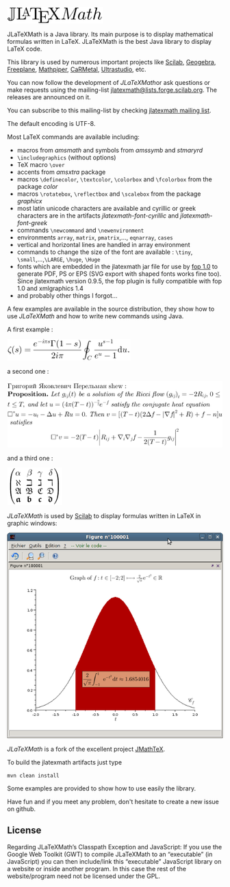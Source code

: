<img src="docs/images/Logo.png"/>

JLaTeXMath is a Java library. Its main purpose is to display mathematical formulas written in LaTeX. JLaTeXMath is the best Java library to display LaTeX code.

This library is used by numerous important projects like <a href="http://www.scilab.org/">Scilab</a>, <a href="http://www.geogebra.org/">Geogebra</a>, <a href="http://freeplane.sourceforge.net">Freeplane</a>, <a href="http://www.mathpiper.org/">Mathpiper</a>, <a href="http://db-maths.nuxit.net/CaRMetal/index_en.html">CaRMetal</a>, <a href="http://ultrastudio.org/">Ultrastudio</a>, etc.

You can now follow the development of <i>JLaTeXMath</i>or ask questions or make requests using the mailing-list <a href="mailto:jlatexmath@lists.forge.scilab.org">jlatexmath@lists.forge.scilab.org</a>. The releases are announced on it.

You can subscribe to this mailing-list by checking <a href="http://lists.scilab.org/mailman/listinfo/jlatexmath">jlatexmath mailing list</a>.

The default encoding is UTF-8.

Most LaTeX commands are available including:

* macros from <i>amsmath</i> and symbols from <i>amssymb</i> and <i>stmaryrd</i>
* `\includegraphics` (without options)
* TeX macro `\over`
* accents from <i>amsxtra</i> package
* macros `\definecolor`, `\textcolor`, `\colorbox` and `\fcolorbox` from the package <i>color</i>
* macros `\rotatebox`, `\reflectbox` and `\scalebox` from the package <i>graphicx</i>
* most latin unicode characters are available and cyrillic or greek characters are in the artifacts <i>jlatexmath-font-cyrillic</i> and <i>jlatexmath-font-greek</i>
* commands `\newcommand` and `\newenvironment`
* environments `array`, `matrix`, `pmatrix`,..., `eqnarray`, `cases`
* vertical and horizontal lines are handled in array environment
* commands to change the size of the font are available : `\tiny`, `\small`,...,`\LARGE`, `\huge`, `\Huge`
* fonts which are embedded in the jlatexmath jar file for use by <a href="http://xmlgraphics.apache.org/fop/">fop 1.0</a> to generate PDF, PS or EPS (SVG export with shaped fonts works fine too). Since jlatexmath version  0.9.5, the fop plugin is fully compatible with fop 1.0 and xmlgraphics 1.4
* and probably other things I forgot...

A few examples are available in the source distribution, they show how to use <i>JLaTeXMath</i> and how to write new commands using Java.

A first example :

<img src="docs/images/Formula1.png"/>

a second one :

<img src="docs/images/Formula2.png"/>

and a third one :

<img src="docs/images/Formula3.png"/>

<i>JLaTeXMath</i> is used by <a href="http://www.scilab.org">Scilab</a> to display formulas written in LaTeX in graphic windows:

<img src="docs/images/ScilabScreenshot.png"/>

<i>JLaTeXMath</i> is a fork of the excellent project <a href="http://jmathtex.sourceforge.net/">JMathTeX</a>.

To build the jlatexmath artifacts just type
    
    mvn clean install

Some examples are provided to show how to use easily the library.

Have fun and if you meet any problem, don't hesitate to create a new issue on github.

## License
Regarding JLaTeXMath’s Classpath Exception and JavaScript: If you use the Google Web Toolkit (GWT) to compile JLaTeXMath to an “executable” (in JavaScript) you can then include/link this “executable” JavaScript library on a website or inside another program. In this case the rest of the website/program need not be licensed under the GPL.

